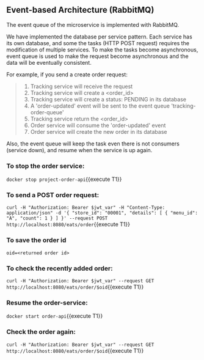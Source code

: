 ## Event-based Architecture (RabbitMQ)
The event queue of the microservice is implemented with RabbitMQ. 

We have implemented the database per service pattern. Each service has its own database, and some the tasks (HTTP POST request) requires the modification of multiple services. To make the tasks become asynchronous, event queue is used to make the request become asynchronous and the data will be eventually consistent.

For example, if you send a create order request:
> 1. Tracking service will receive the request
> 2. Tracking service will create a <order_id>
> 3. Tracking service will create a status: PENDING in its database
> 4. A 'order-updated' event will be sent to the event queue 'tracking-order-queue'
> 5. Tracking service return the <order_id>
> 6. Order service will consume the 'order-updated' event
> 7. Order service will create the new order in its database

Also, the event queue will keep the task even there is not consumers (service down), and resume when the service is up again.

### To stop the order service: 
`docker stop project-order-api`{{execute T1}}

### To send a POST order request:
`curl -H "Authorization: Bearer $jwt_var" -H "Content-Type: application/json" -d '{
      "store_id": "00001",
      "details": [
          {
              "menu_id": "A",
              "count": 1
          }
      ]
  }' --request POST http://localhost:8080/eats/order`{{execute T1}}

### To save the order id
`oid=<returned order id>`


### To check the recently added order:
`curl -H "Authorization: Bearer $jwt_var" --request GET http://localhost:8080/eats/order/$oid`{{execute T1}}

### Resume the order-service:
`docker start order-api`{{execute T1}}

### Check the order again:
`curl -H "Authorization: Bearer $jwt_var" --request GET http://localhost:8080/eats/order/$oid`{{execute T1}}